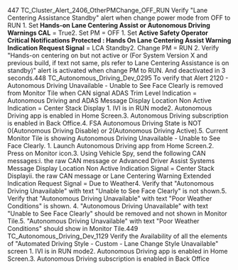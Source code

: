 447 TC_Cluster_Alert_2406_OtherPMChange_OFF_RUN Verify "Lane Centering Assistance Standby" alert when change power mode from OFF to RUN 1. Set **Hands-on Lane Centering Assist or Autonomous Driving Warnings CAL** = True2. Set PM = OFF 1. Set **Active Safety Operator Critical Notifications Protected : Hands On Lane Centering Assist Warning Indication Request Signal** = LCA Standby2. Change PM = RUN 2. Verify "Hands-on centering on but not active or (For System Version X and previous build, if text not same, pls refer to Lane Centering Assistance is on standby)" alert is activated when change PM to RUN. And deactivated in 3 seconds.448 TC_Autonomous_Driving_Dev_0295 To verify that Alert 2120 - Autonomous Driving Unavailable - Unable to See Face Clearly is removed from Monitor Tile when CAN signal ADAS Trim Level Indication = Autonomous Driving and ADAS Message Display Location Non Active Indication = Center Stack Display 1. IVI is in RUN mode2. Autonomous Driving app is enabled in Home Screen.3. Autonomous Driving subscription is enabled in Back Office.4. FSA Autonomous Driving State is NOT 0(Autonomous Driving Disable) or 2(Autonomous Driving Active).5. Current Monitor Tile is showing Autonomous Driving Unavailable - Unable to See Face Clearly. 1. Launch Autonomous Driving app from Home Screen.2. Press on Monitor icon.3. Using Vehicle Spy, send the following CAN messages:i. the raw CAN message or Advanced Driver Assist Systems Message Display Location Non Active Indication Signal = Center Stack Displayii. the raw CAN message or Lane Centering Warning Extended Indication Request Signal = Due to Weather4. Verify that "Autonomous Driving Unavailable" with text "Unable to See Face Clearly" is not shown.5. Verify that "Autonomous Driving Unavailable" with text "Poor Weather Conditions" is shown. 4. "Autonomous Driving Unavailable" with text "Unable to See Face Clearly" should be removed and not shown in Monitor Tile.5. "Autonomous Driving Unavailable" with text "Poor Weather Conditions" should show in Monitor Tile.449 TC_Autonomous_Driving_Dev_1129 Verify the Availability of all the elements of "Automated Driving Style - Custom - Lane Change Style Unavailable" screen 1. IVI is in RUN mode2. Autonomous Driving app is enabled in Home Screen.3. Autonomous Driving subscription is enabled in Back Office